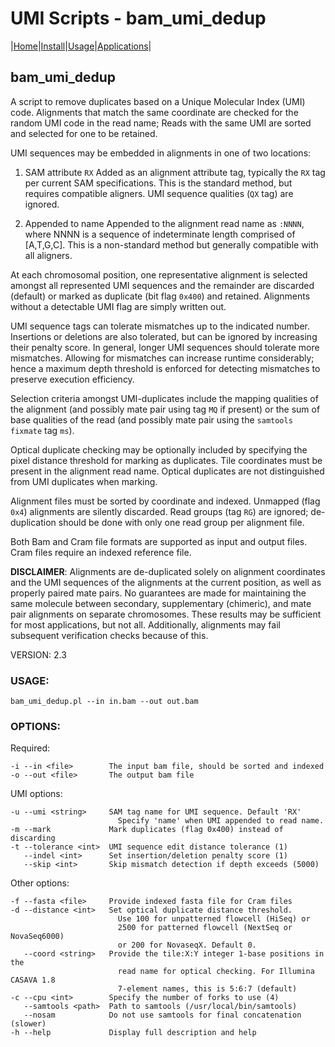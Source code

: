 # UMI Scripts - bam\_umi\_dedup

|[Home](Readme.md)|[Install](Install.md)|[Usage](Usage.md)|[Applications](Applications.md)|

## bam\_umi\_dedup

A script to remove duplicates based on a Unique Molecular Index (UMI) code.
Alignments that match the same coordinate are checked for the random UMI
code in the read name; Reads with the same UMI are sorted and selected for
one to be retained.

UMI sequences may be embedded in alignments in one of two locations:

1. SAM attribute `RX`
	 Added as an alignment attribute tag, typically the `RX` tag per current
    SAM specifications. This is the standard method, but requires 
    compatible aligners. UMI sequence qualities (`QX` tag) are ignored.

2. Appended to name
	Appended to the alignment read name as `:NNNN`, where NNNN is a
	sequence of indeterminate length comprised of [A,T,G,C]. This is a
	non-standard method but generally compatible with all aligners. 

At each chromosomal position, one representative alignment is selected
amongst all represented UMI sequences and the remainder are discarded
(default) or marked as duplicate (bit flag `0x400`) and retained. 
Alignments without a detectable UMI flag are simply written out. 

UMI sequence tags can tolerate mismatches up to the indicated number.
Insertions or deletions are also tolerated, but can be ignored by 
increasing their penalty score. In general, longer UMI sequences
should tolerate more mismatches. Allowing for mismatches can increase 
runtime considerably; hence a maximum depth threshold is enforced for 
detecting mismatches to preserve execution efficiency.

Selection criteria amongst UMI-duplicates include the mapping qualities of
the alignment (and possibly mate pair using tag `MQ` if present) or the sum
of base qualities of the read (and possibly mate pair using the `samtools
fixmate` tag `ms`).

Optical duplicate checking may be optionally included by specifying the
pixel distance threshold for marking as duplicates. Tile coordinates must
be present in the alignment read name. Optical duplicates are not 
distinguished from UMI duplicates when marking. 

Alignment files must be sorted by coordinate and indexed. Unmapped
(flag `0x4`) alignments are silently discarded. Read groups (tag `RG`) are
ignored; de-duplication should be done with only one read group per
alignment file.

Both Bam and Cram file formats are supported as input and output files.
Cram files require an indexed reference file.

**DISCLAIMER**: Alignments are de-duplicated solely on alignment coordinates
and the UMI sequences of the alignments at the current position, as well as
properly paired mate pairs. No guarantees are made for maintaining the same
molecule between secondary, supplementary (chimeric), and mate pair
alignments on separate chromosomes. These results may be sufficient for most 
applications, but not all. Additionally, alignments may fail subsequent 
verification checks because of this. 

VERSION: 2.3

### USAGE:

	bam_umi_dedup.pl --in in.bam --out out.bam

### OPTIONS:

Required:

    -i --in <file>        The input bam file, should be sorted and indexed
    -o --out <file>       The output bam file

UMI options:

    -u --umi <string>     SAM tag name for UMI sequence. Default 'RX'
                            Specify 'name' when UMI appended to read name.
    -m --mark             Mark duplicates (flag 0x400) instead of discarding
    -t --tolerance <int>  UMI sequence edit distance tolerance (1)
       --indel <int>      Set insertion/deletion penalty score (1)
       --skip <int>       Skip mismatch detection if depth exceeds (5000)

Other options:

    -f --fasta <file>     Provide indexed fasta file for Cram files
    -d --distance <int>   Set optical duplicate distance threshold.
                            Use 100 for unpatterned flowcell (HiSeq) or 
                            2500 for patterned flowcell (NextSeq or NovaSeq6000)
                            or 200 for NovaseqX. Default 0.
       --coord <string>   Provide the tile:X:Y integer 1-base positions in the 
                            read name for optical checking. For Illumina CASAVA 1.8 
                            7-element names, this is 5:6:7 (default)
    -c --cpu <int>        Specify the number of forks to use (4) 
       --samtools <path>  Path to samtools (/usr/local/bin/samtools)
       --nosam            Do not use samtools for final concatenation (slower)
    -h --help             Display full description and help


